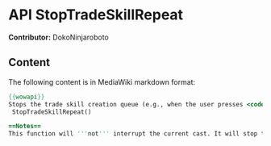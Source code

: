 # API StopTradeSkillRepeat

**Contributor:** DokoNinjaroboto

## Content

The following content is in MediaWiki markdown format:

```mediawiki
{{wowapi}}
Stops the trade skill creation queue (e.g., when the user presses <code>Create All</code> or specifies a number of crafts in a profession tab).
 StopTradeSkillRepeat()

==Notes==
This function will '''not''' interrupt the current cast. It will stop the queue once the current cast finishes.
```